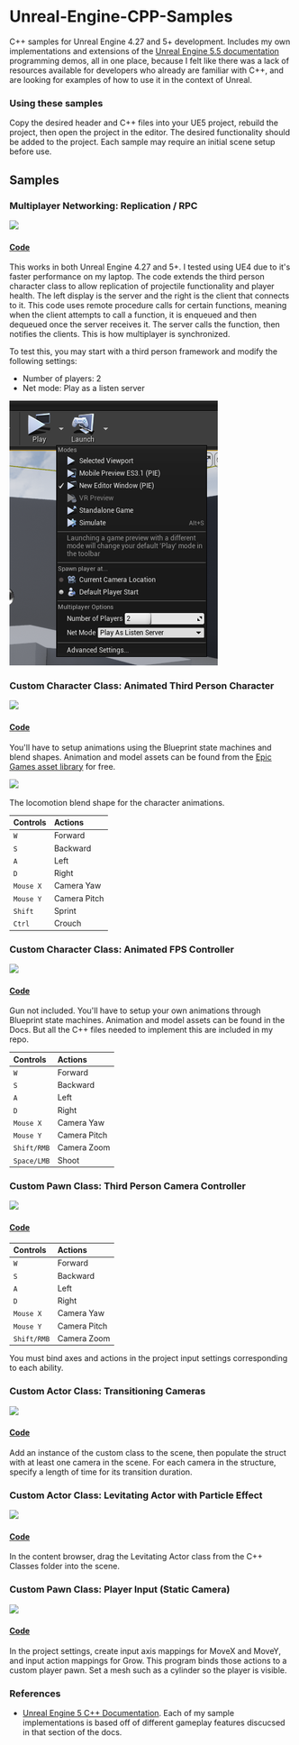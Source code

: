 # Unreal-Engine-CPP-Samples
C++ samples for Unreal Engine 4.27 and 5+ development. Includes my own implementations and extensions of the <a href="https://dev.epicgames.com/documentation/en-us/unreal-engine/unreal-engine-5-5-documentation">Unreal Engine 5.5 documentation</a> programming demos, all in one place, because I felt like there was a lack of resources available for developers who already are familiar with C++, and are looking for examples of how to use it in the context of Unreal. 

### Using these samples
Copy the desired header and C++ files into your UE5 project, rebuild the project, then open the project in the editor. The desired functionality should be added to the project. Each sample may require an initial scene setup before use.

## Samples

### Multiplayer Networking: Replication / RPC

<img src="screenshots/UE_Multiplayer.gif">

#### <a href="https://github.com/nicholaswile/Unreal-Engine-CPP-Samples/tree/main/multiplayernetworking">Code</a>

This works in both Unreal Engine 4.27 and 5+. I tested using UE4 due to it's faster performance on my laptop. The code extends the third person character class to allow replication of projectile functionality and player health. The left display is the server and the right is the client that connects to it. This code uses remote procedure calls for certain functions, meaning when the client attempts to call a function, it is enqueued and then dequeued once the server receives it. The server calls the function, then notifies the clients. This is how multiplayer is synchronized.

To test this, you may start with a third person framework and modify the following settings:
* Number of players: 2
* Net mode: Play as a listen server

<img src="screenshots/UE_multiplayersettings.png">

### Custom Character Class: Animated Third Person Character

<img src="screenshots/UE_CharacterAnimation.gif">

#### <a href="https://github.com/nicholaswile/Unreal-Engine-5-CPP-Samples/tree/main/thirdpersoncharacter">Code</a>

You'll have to setup animations using the Blueprint state machines and blend shapes. Animation and model assets can be found from the <a href="https://www.fab.com/listings/98ff449d-79db-4f54-9303-75486c4fb9d9">Epic Games asset library</a> for free. 

<img src="screenshots/UE_BlendShapes.gif">

The locomotion blend shape for the character animations.

|Controls|Actions|
|:----|:----|
|`W`| Forward |
|`S`| Backward |
|`A`| Left |
|`D`| Right |
|`Mouse X`| Camera Yaw |
|`Mouse Y`| Camera Pitch|
|`Shift`| Sprint|
|`Ctrl`| Crouch|

### Custom Character Class: Animated FPS Controller

<img src="screenshots/UE_FPSCam.gif">

#### <a href="https://github.com/nicholaswile/Unreal-Engine-5-CPP-Samples/tree/main/fpscontrol">Code</a>

Gun not included. You'll have to setup your own animations through Blueprint state machines. Animation and model assets can be found in the Docs. But all the C++ files needed to implement this are included in my repo. 

|Controls|Actions|
|:----|:----|
|`W`| Forward |
|`S`| Backward |
|`A`| Left |
|`D`| Right |
|`Mouse X`| Camera Yaw |
|`Mouse Y`| Camera Pitch|
|`Shift/RMB`| Camera Zoom|
|`Space/LMB`| Shoot|

### Custom Pawn Class: Third Person Camera Controller

<img src="screenshots/UE_ThirdPersonCam.gif">

#### <a href="https://github.com/nicholaswile/Unreal-Engine-5-CPP-Samples/tree/main/thirdpersoncam">Code</a>

| Controls | Actions |
|:---|:---|
|`W`| Forward |
|`S`| Backward |
|`A`| Left |
|`D`| Right |
|`Mouse X`| Camera Yaw |
|`Mouse Y`| Camera Pitch|
|`Shift/RMB`| Camera Zoom|

You must bind axes and actions in the project input settings corresponding to each ability.

### Custom Actor Class: Transitioning Cameras
<img src="screenshots/UE5_CamControl.gif">

#### <a href="https://github.com/nicholaswile/Unreal-Engine-5-CPP-Samples/tree/main/cameratransitions">Code</a> 

Add an instance of the custom class to the scene, then populate the struct with at least one camera in the scene. For each camera in the structure, specify a length of time for its transition duration.

### Custom Actor Class: Levitating Actor with Particle Effect
<img src="screenshots/UE5_CPP_Levitate.gif">

#### <a href="https://github.com/nicholaswile/Unreal-Engine-5-CPP-Samples/tree/main/levitating">Code</a>

In the content browser, drag the Levitating Actor class from the C++ Classes folder into the scene.

### Custom Pawn Class: Player Input (Static Camera)
<img src="screenshots/UE5_PlayerInput.gif">

#### <a href="https://github.com/nicholaswile/Unreal-Engine-5-CPP-Samples/tree/main/playerinput">Code</a>

In the project settings, create input axis mappings for MoveX and MoveY, and input action mappings for Grow. This program binds those actions to a custom player pawn. Set a mesh such as a cylinder so the player is visible.

### References
* <a href="https://dev.epicgames.com/documentation/en-us/unreal-engine/unreal-engine-cpp-programming-tutorials">Unreal Engine 5 C++ Documentation</a>. Each of my sample implementations is based off of different gameplay features discucsed in that section of the docs.
<!--
Makoto Model:
"Makoto Yuki (Con Arte Lineal)" (https://skfb.ly/prtHQ) by 雨宮レン is licensed under Creative Commons Attribution (http://creativecommons.org/licenses/by/4.0/). DeviantArt: https://www.deviantart.com/ultimatemmd/art/Yuki-Makoto-Persona-3-Reload-MMD-DL-1017926733. Originally dumped by REALMadMax1960: https://x.com/REALMadMax1960.
-->
